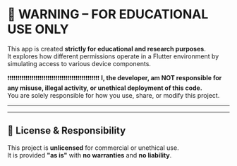 # 🚨 WARNING  – FOR EDUCATIONAL USE ONLY
This app is created **strictly for educational and research purposes**.  
It explores how different permissions operate in a Flutter environment by simulating access to various device components.

❗❗❗❗❗❗❗❗❗❗❗❗❗❗❗❗❗❗❗❗❗❗❗❗❗❗❗❗❗❗❗❗❗❗❗❗❗❗❗❗❗❗❗❗❗❗
**I, the developer, am NOT responsible for any misuse, illegal activity, or unethical deployment of this code.**  
You are solely responsible for how you use, share, or modify this project.

---
---
## 📄 License & Responsibility

This project is **unlicensed** for commercial or unethical use.  
It is provided **"as is"** with **no warranties** and **no liability**.



